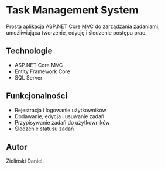 # Task Management System

Prosta aplikacja ASP.NET Core MVC do zarządzania zadaniami, umożliwiająca tworzenie, edycję i śledzenie postępu prac.

## Technologie

- ASP.NET Core MVC
- Entity Framework Core
- SQL Server

## Funkcjonalności

- Rejestracja i logowanie użytkowników  
- Dodawanie, edycja i usuwanie zadań  
- Przypisywanie zadań do użytkowników  
- Śledzenie statusu zadań

## Autor
Zieliński Daniel.
